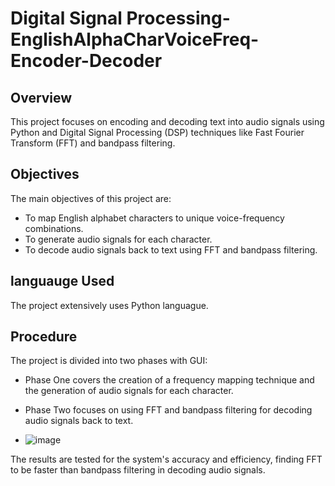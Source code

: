 # Digital Signal Processing-EnglishAlphaCharVoiceFreq-Encoder-Decoder

## Overview
This project focuses on encoding and decoding text into audio signals using Python and Digital Signal Processing (DSP) techniques like Fast Fourier Transform (FFT) and bandpass filtering.

## Objectives
The main objectives of this project are:
- To map English alphabet characters to unique voice-frequency combinations.
- To generate audio signals for each character.
- To decode audio signals back to text using FFT and bandpass filtering.

## languauge Used
The project extensively uses Python languague.

## Procedure
The project is divided into two phases with GUI:
- Phase One covers the creation of a frequency mapping technique and the generation of audio signals for each character.
- Phase Two focuses on using FFT and bandpass filtering for decoding audio signals back to text.

- ![image](https://github.com/ManarShawahni/DigitalSignalProcessing-DSP-EnglishAlphaCharVoiceFreq-Encoder-Decoder/assets/137074063/b78f9904-350f-43e6-9a2e-fb90c9ec1b01)

The results are tested for the system's accuracy and efficiency, finding FFT to be faster than bandpass filtering in decoding audio signals.

